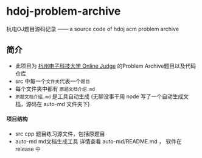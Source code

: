 # hdoj-problem-archive
杭电OJ题目源码记录 —— a source code of hdoj  acm problem archive

## 简介

- 此项目为 [杭州电子科技大学 Online Judge](http://acm.hdu.edu.cn/) 的Problem Archive题目以及代码仓库
- src 中每一个`文件夹`代表一个`题目`
- 每个文件夹中都有  `原题文档介绍.md`
- `原题文档介绍.md` 是工具自动生成 (无聊没事干用 node 写了一个自动生成文档，源码在 auto-md 文件夹下)

#### 项目结构
- src   cpp 题目练习源文件，包括原题目
- auto-md  md文档生成工具   详情查看 auto-md/README.md ， 软件在 release 中
 